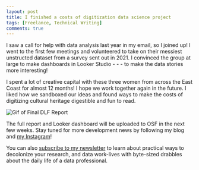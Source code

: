 ```yaml
---
layout: post
title: I finished a costs of digitization data science project
tags: [Freelance, Technical Writing]
comments: true
---
```

I saw a call for help with data analysis last year in my email, so I joined up! I went to the first few meetings and volunteered to take on their messiest unstructed dataset from a survey sent out in 2021. I convinced the group at large to make dashboards in Looker Studio - - - to make the data stories more interesting!

I spent a lot of creative capital with these three women from across the East Coast for almost 12 months! I hope we work together again in the future. I liked how we sandboxed our ideas and found ways to make the costs of digitizing cultural heritage digestible and fun to read.

![Gif of Final DLF Report](https://drei558.github.io/assets/DLF_SurveyProject_Promo1_V2.gif)

The full report and Looker dashboard will be uploaded to OSF in the next few weeks. Stay tuned for more development news by following my blog and [my Instagram](https://www.instagram.com/decolfutures/)!

You can also [subscribe to my newsletter](https://decolfutures.beehiiv.com/subscribe) to learn about practical ways to decolonize your research, and data work-lives with byte-sized drabbles about the daily life of a data professional. 
